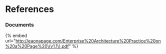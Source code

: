 # References

### Documents

{% embed url="http://eaonapage.com/Enterprise%20Architecture%20Practice%20on%20a%20Page%20\(v1.1\).pdf" %}

